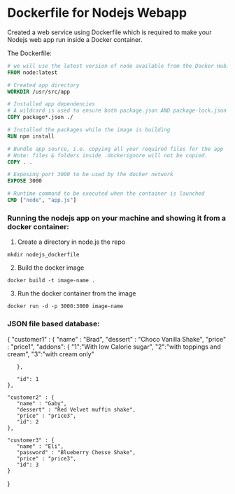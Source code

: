 # Dockerfile for Nodejs Webapp

Created a web service using Dockerfile which is required to make your Nodejs web app run inside a Docker container.

The Dockerfile:

```dockerfile
# we will use the latest version of node available from the Docker Hub.
FROM node:latest

# Created app directory
WORKDIR /usr/src/app

# Installed app dependencies
# A wildcard is used to ensure both package.json AND package-lock.json are copied
COPY package*.json ./

# Installed the packages while the image is building
RUN npm install

# Bundle app source, i.e. copying all your required files for the app
# Note: files & folders inside .dockerignore will not be copied.
COPY . .

# Exposing port 3000 to be used by the docker network
EXPOSE 3000

# Runtime command to be executed when the container is launched
CMD ["node", "app.js"]
```

### Running the nodejs app on your machine and showing it from a docker container: 


1) Create a directory in node.js the repo

```
mkdir nodejs_dockerfile
```

2) Build the docker image

```
docker build -t image-name .
```

3) Run the docker container from the image

```
docker run -d -p 3000:3000 image-name
```
### JSON file based database:

{
    "customer1" : {
       "name" : "Brad",
       "dessert" : "Choco Vanilla Shake",
       "price" : "price1",
       "addons": {
          "1":"With low Calorie sugar",
          "2":"with toppings and cream",
          "3":"with cream only"

       },  
       
       "id": 1
    },
    
    "customer2" : {
       "name" : "Gaby",
       "dessert" : "Red Velvet muffin shake",
       "price" : "price3",
       "id": 2
    },
    
    "customer3" : {
       "name" : "Eli",
       "password" : "Blueberry Chesse Shake",
       "price" : "price3",
       "id": 3
    }
 }

